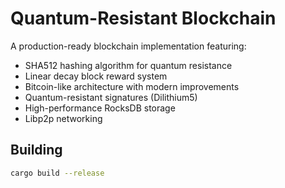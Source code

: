 # Quantum-Resistant Blockchain

A production-ready blockchain implementation featuring:
- SHA512 hashing algorithm for quantum resistance
- Linear decay block reward system
- Bitcoin-like architecture with modern improvements
- Quantum-resistant signatures (Dilithium5)
- High-performance RocksDB storage
- Libp2p networking

## Building

```bash
cargo build --release
